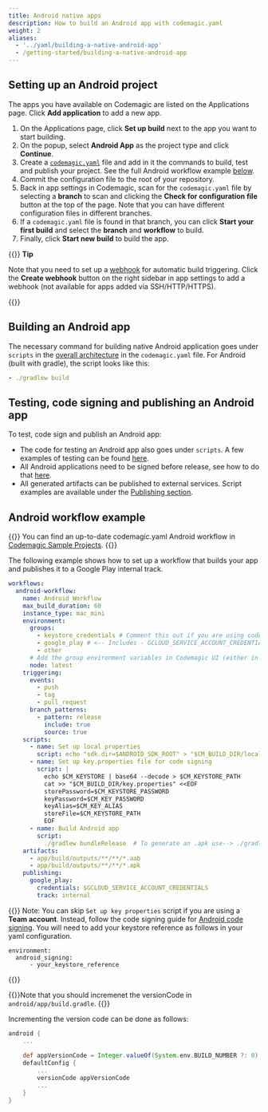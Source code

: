 ```yaml
---
title: Android native apps
description: How to build an Android app with codemagic.yaml
weight: 2
aliases:
  - '../yaml/building-a-native-android-app'
  - /getting-started/building-a-native-android-app
---
```


## Setting up an Android project

The apps you have available on Codemagic are listed on the Applications page. Click **Add application** to add a new app.

1. On the Applications page, click **Set up build** next to the app you want to start building. 
2. On the popup, select **Android App** as the project type and click **Continue**.
3. Create a [`codemagic.yaml`](./yaml) file and add in it the commands to build, test and publish your project. See the full Android workflow example [below](#android-workflow-example).
4. Commit the configuration file to the root of your repository.
5. Back in app settings in Codemagic, scan for the `codemagic.yaml` file by selecting a **branch** to scan and clicking the **Check for configuration file** button at the top of the page. Note that you can have different configuration files in different branches.
6. If a `codemagic.yaml` file is found in that branch, you can click **Start your first build** and select the **branch** and **workflow** to build.
7. Finally, click **Start new build** to build the app.

{{<notebox>}}
**Tip**

Note that you need to set up a [webhook](../building/webhooks) for automatic build triggering. Click the **Create webhook** button on the right sidebar in app settings to add a webhook (not available for apps added via SSH/HTTP/HTTPS).

{{</notebox>}}

## Building an Android app

The necessary command for building native Android application goes under `scripts` in the [overall architecture](../getting-started/yaml/#template) in the `codemagic.yaml` file. For Android (built with gradle), the script looks like this:

```yaml
- ./gradlew build
```

## Testing, code signing and publishing an Android app

To test, code sign and publish an Android app:

* The code for testing an Android app also goes under `scripts`. A few examples of testing can be found [here](../testing-yaml/testing).
* All Android applications need to be signed before release, see how to do that [here](../code-signing-yaml/signing-android).
* All generated artifacts can be published to external services. Script examples are available under the [Publishing section](../publishing-yaml/distribution/).

## Android workflow example

{{<notebox>}}
You can find an up-to-date codemagic.yaml Android workflow in [Codemagic Sample Projects](https://github.com/codemagic-ci-cd/codemagic-sample-projects/blob/main/android/android-espresso-demo-project/codemagic.yaml).
{{</notebox>}}

The following example shows how to set up a workflow that builds your app and publishes it to a Google Play internal track.

```yaml
workflows:
  android-workflow:
    name: Android Workflow
    max_build_duration: 60
    instance_type: mac_mini
    environment:
      groups:
        - keystore_credentials # Comment this out if you are using code-signing-identities <-- Includes - CM_KEYSTORE, CM_KEYSTORE_PASSWORD, CM_KEY_PASSWORD, CM_KEY_ALIAS
        - google_play # <-- Includes - GCLOUD_SERVICE_ACCOUNT_CREDENTIALS
        - other
      # Add the group environment variables in Codemagic UI (either in Application/Team variables) - https://docs.codemagic.io/variables/environment-variable-groups/
      node: latest
    triggering:
      events:
        - push
        - tag
        - pull_request
      branch_patterns:
        - pattern: release
          include: true
          source: true
    scripts:
      - name: Set up local properties
        script: echo "sdk.dir=$ANDROID_SDK_ROOT" > "$CM_BUILD_DIR/local.properties"
      - name: Set up key.properties file for code signing
        script: |
          echo $CM_KEYSTORE | base64 --decode > $CM_KEYSTORE_PATH
          cat >> "$CM_BUILD_DIR/key.properties" <<EOF
          storePassword=$CM_KEYSTORE_PASSWORD
          keyPassword=$CM_KEY_PASSWORD
          keyAlias=$CM_KEY_ALIAS
          storeFile=$CM_KEYSTORE_PATH
          EOF
      - name: Build Android app
        script: 
          ./gradlew bundleRelease  # To generate an .apk use--> ./gradlew assembleRelease
    artifacts:
      - app/build/outputs/**/**/*.aab
      - app/build/outputs/**/**/*.apk
    publishing:
      google_play:
        credentials: $GCLOUD_SERVICE_ACCOUNT_CREDENTIALS
        track: internal
```

{{<notebox>}}
Note: You can skip `Set up key properties` script if you are using a **Team account**. Instead, follow the code signing guide for [Android code signing](../yaml-code-signing/signing-android). You will need to add your keystore reference as follows in your yaml configuration.
  
  ```
  environment:
    android_signing:
        - your_keystore_reference
  ```
{{</notebox>}}


{{<notebox>}}Note that you should incremenet the versionCode in `android/app/build.gradle`. {{</notebox>}}

Incrementing the version code can be done as follows:

```gradle
android {
    ...
    
    def appVersionCode = Integer.valueOf(System.env.BUILD_NUMBER ?: 0)
    defaultConfig {
        ...
        versionCode appVersionCode
        ...
    }
}
```
